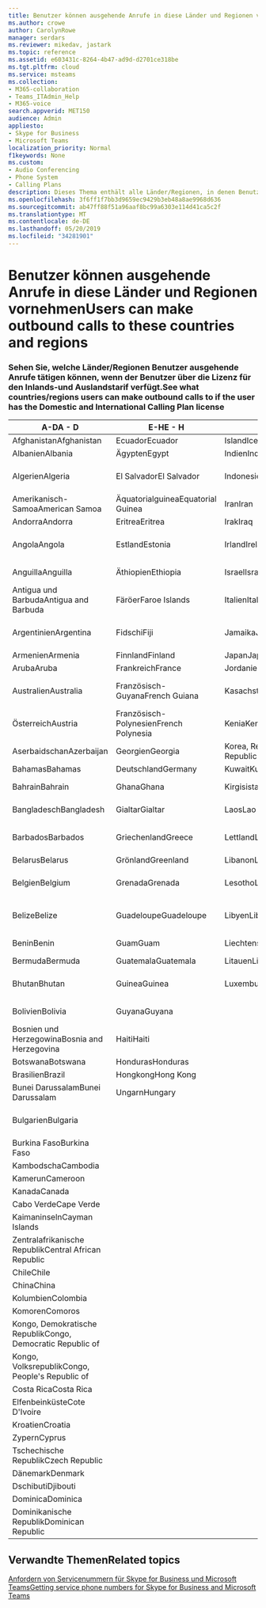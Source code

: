 ```yaml
---
title: Benutzer können ausgehende Anrufe in diese Länder und Regionen vornehmen
ms.author: crowe
author: CarolynRowe
manager: serdars
ms.reviewer: mikedav, jastark
ms.topic: reference
ms.assetid: e603431c-8264-4b47-ad9d-d2701ce318be
ms.tgt.pltfrm: cloud
ms.service: msteams
ms.collection:
- M365-collaboration
- Teams_ITAdmin_Help
- M365-voice
search.appverid: MET150
audience: Admin
appliesto:
- Skype for Business
- Microsoft Teams
localization_priority: Normal
f1keywords: None
ms.custom:
- Audio Conferencing
- Phone System
- Calling Plans
description: Dieses Thema enthält alle Länder/Regionen, in denen Benutzer ausgehende Anrufe tätigen können, wenn Sie über einen Anrufplan verfügen.
ms.openlocfilehash: 3f6ff1f7bb3d9659ec9429b3eb48a8ae9968d636
ms.sourcegitcommit: ab47ff88f51a96aaf8bc99a6303e114d41ca5c2f
ms.translationtype: MT
ms.contentlocale: de-DE
ms.lasthandoff: 05/20/2019
ms.locfileid: "34281901"
---
```

# <a name="users-can-make-outbound-calls-to-these-countries-and-regions"></a><span data-ttu-id="01a12-103">Benutzer können ausgehende Anrufe in diese Länder und Regionen vornehmen</span><span class="sxs-lookup"><span data-stu-id="01a12-103">Users can make outbound calls to these countries and regions</span></span>

### <a name="see-what-countriesregions-users-can-make-outbound-calls-to-if-the-user-has-the-domestic-and-international-calling-plan-license"></a><span data-ttu-id="01a12-104">Sehen Sie, welche Länder/Regionen Benutzer ausgehende Anrufe tätigen können, wenn der Benutzer über die Lizenz für den Inlands-und Auslandstarif verfügt.</span><span class="sxs-lookup"><span data-stu-id="01a12-104">See what countries/regions users can make outbound calls to if the user has the Domestic and International Calling Plan license</span></span>

|<span data-ttu-id="01a12-105">**A-D**</span><span class="sxs-lookup"><span data-stu-id="01a12-105">**A - D**</span></span>| <span data-ttu-id="01a12-106">**E-H**</span><span class="sxs-lookup"><span data-stu-id="01a12-106">**E - H**</span></span>|<span data-ttu-id="01a12-107">**I-L**</span><span class="sxs-lookup"><span data-stu-id="01a12-107">**I - L**</span></span>|<span data-ttu-id="01a12-108">**M-O**</span><span class="sxs-lookup"><span data-stu-id="01a12-108">**M - O**</span></span>|<span data-ttu-id="01a12-109">**P-s**</span><span class="sxs-lookup"><span data-stu-id="01a12-109">**P - S**</span></span>|<span data-ttu-id="01a12-110">**T-Z**</span><span class="sxs-lookup"><span data-stu-id="01a12-110">**T - Z**</span></span>|
---|---|---|---|---|---|
|<span data-ttu-id="01a12-111">Afghanistan</span><span class="sxs-lookup"><span data-stu-id="01a12-111">Afghanistan</span></span>|<span data-ttu-id="01a12-112">Ecuador</span><span class="sxs-lookup"><span data-stu-id="01a12-112">Ecuador</span></span> |<span data-ttu-id="01a12-113">Island</span><span class="sxs-lookup"><span data-stu-id="01a12-113">Iceland</span></span> |<span data-ttu-id="01a12-114">Macau</span><span class="sxs-lookup"><span data-stu-id="01a12-114">Macau</span></span> |<span data-ttu-id="01a12-115">Pakistan</span><span class="sxs-lookup"><span data-stu-id="01a12-115">Pakistan</span></span> |<span data-ttu-id="01a12-116">Taiwan</span><span class="sxs-lookup"><span data-stu-id="01a12-116">Taiwan</span></span>   |
|<span data-ttu-id="01a12-117">Albanien</span><span class="sxs-lookup"><span data-stu-id="01a12-117">Albania</span></span>|<span data-ttu-id="01a12-118">Ägypten</span><span class="sxs-lookup"><span data-stu-id="01a12-118">Egypt</span></span> |<span data-ttu-id="01a12-119">Indien</span><span class="sxs-lookup"><span data-stu-id="01a12-119">India</span></span> |<span data-ttu-id="01a12-120">Mazedonien</span><span class="sxs-lookup"><span data-stu-id="01a12-120">Macedonia</span></span> |<span data-ttu-id="01a12-121">Palau</span><span class="sxs-lookup"><span data-stu-id="01a12-121">Palau</span></span> |<span data-ttu-id="01a12-122">Tadschikistan</span><span class="sxs-lookup"><span data-stu-id="01a12-122">Tajikistan</span></span>   |
|<span data-ttu-id="01a12-123">Algerien</span><span class="sxs-lookup"><span data-stu-id="01a12-123">Algeria</span></span>|<span data-ttu-id="01a12-124">El Salvador</span><span class="sxs-lookup"><span data-stu-id="01a12-124">El Salvador</span></span> |<span data-ttu-id="01a12-125">Indonesien</span><span class="sxs-lookup"><span data-stu-id="01a12-125">Indonesia</span></span> |<span data-ttu-id="01a12-126">Malawi</span><span class="sxs-lookup"><span data-stu-id="01a12-126">Malawi</span></span> |<span data-ttu-id="01a12-127">Palästinensische Autonomiebehörde</span><span class="sxs-lookup"><span data-stu-id="01a12-127">Palestinian Authority</span></span> |<span data-ttu-id="01a12-128">Tansania, Vereinigte Republik</span><span class="sxs-lookup"><span data-stu-id="01a12-128">Tanzania, United Republic of</span></span>  |
|<span data-ttu-id="01a12-129">Amerikanisch-Samoa</span><span class="sxs-lookup"><span data-stu-id="01a12-129">American Samoa</span></span>|<span data-ttu-id="01a12-130">Äquatorialguinea</span><span class="sxs-lookup"><span data-stu-id="01a12-130">Equatorial Guinea</span></span> |<span data-ttu-id="01a12-131">Iran</span><span class="sxs-lookup"><span data-stu-id="01a12-131">Iran</span></span> |<span data-ttu-id="01a12-132">Malaysia</span><span class="sxs-lookup"><span data-stu-id="01a12-132">Malaysia</span></span> |<span data-ttu-id="01a12-133">Panama</span><span class="sxs-lookup"><span data-stu-id="01a12-133">Panama</span></span> | <span data-ttu-id="01a12-134">Thailand</span><span class="sxs-lookup"><span data-stu-id="01a12-134">Thailand</span></span>   |
|<span data-ttu-id="01a12-135">Andorra</span><span class="sxs-lookup"><span data-stu-id="01a12-135">Andorra</span></span> |<span data-ttu-id="01a12-136">Eritrea</span><span class="sxs-lookup"><span data-stu-id="01a12-136">Eritrea</span></span> |<span data-ttu-id="01a12-137">Irak</span><span class="sxs-lookup"><span data-stu-id="01a12-137">Iraq</span></span> |<span data-ttu-id="01a12-138">Mali</span><span class="sxs-lookup"><span data-stu-id="01a12-138">Mali</span></span> |<span data-ttu-id="01a12-139">Paraguay</span><span class="sxs-lookup"><span data-stu-id="01a12-139">Paraguay</span></span> |<span data-ttu-id="01a12-140">Togo</span><span class="sxs-lookup"><span data-stu-id="01a12-140">Togo</span></span>   |
|<span data-ttu-id="01a12-141">Angola</span><span class="sxs-lookup"><span data-stu-id="01a12-141">Angola</span></span> |<span data-ttu-id="01a12-142">Estland</span><span class="sxs-lookup"><span data-stu-id="01a12-142">Estonia</span></span> |<span data-ttu-id="01a12-143">Irland</span><span class="sxs-lookup"><span data-stu-id="01a12-143">Ireland</span></span> |<span data-ttu-id="01a12-144">Malta</span><span class="sxs-lookup"><span data-stu-id="01a12-144">Malta</span></span> |<span data-ttu-id="01a12-145">Peru</span><span class="sxs-lookup"><span data-stu-id="01a12-145">Peru</span></span> | <span data-ttu-id="01a12-146">Trinidad und Tobago</span><span class="sxs-lookup"><span data-stu-id="01a12-146">Trinidad and Tobago</span></span>  |
|<span data-ttu-id="01a12-147">Anguilla</span><span class="sxs-lookup"><span data-stu-id="01a12-147">Anguilla</span></span> |<span data-ttu-id="01a12-148">Äthiopien</span><span class="sxs-lookup"><span data-stu-id="01a12-148">Ethiopia</span></span> |<span data-ttu-id="01a12-149">Israel</span><span class="sxs-lookup"><span data-stu-id="01a12-149">Israel</span></span> |<span data-ttu-id="01a12-150">Marshall-Inseln</span><span class="sxs-lookup"><span data-stu-id="01a12-150">Marshall Islands</span></span> | <span data-ttu-id="01a12-151">Philippinen</span><span class="sxs-lookup"><span data-stu-id="01a12-151">Philippines</span></span> | <span data-ttu-id="01a12-152">Türkei</span><span class="sxs-lookup"><span data-stu-id="01a12-152">Turkey</span></span> |
|<span data-ttu-id="01a12-153">Antigua und Barbuda</span><span class="sxs-lookup"><span data-stu-id="01a12-153">Antigua and Barbuda</span></span> | <span data-ttu-id="01a12-154">Färöer</span><span class="sxs-lookup"><span data-stu-id="01a12-154">Faroe Islands</span></span> |<span data-ttu-id="01a12-155">Italien</span><span class="sxs-lookup"><span data-stu-id="01a12-155">Italy</span></span> |<span data-ttu-id="01a12-156">Martinique</span><span class="sxs-lookup"><span data-stu-id="01a12-156">Martinique</span></span> |<span data-ttu-id="01a12-157">Polen</span><span class="sxs-lookup"><span data-stu-id="01a12-157">Poland</span></span> |<span data-ttu-id="01a12-158">Turkmenistan</span><span class="sxs-lookup"><span data-stu-id="01a12-158">Turkmenistan</span></span> |
|<span data-ttu-id="01a12-159">Argentinien</span><span class="sxs-lookup"><span data-stu-id="01a12-159">Argentina</span></span>|<span data-ttu-id="01a12-160">Fidschi</span><span class="sxs-lookup"><span data-stu-id="01a12-160">Fiji</span></span> |<span data-ttu-id="01a12-161">Jamaika</span><span class="sxs-lookup"><span data-stu-id="01a12-161">Jamaica</span></span> |<span data-ttu-id="01a12-162">Mauritius</span><span class="sxs-lookup"><span data-stu-id="01a12-162">Mauritius</span></span> |<span data-ttu-id="01a12-163">Portugal</span><span class="sxs-lookup"><span data-stu-id="01a12-163">Portugal</span></span> |<span data-ttu-id="01a12-164">Turks- und Caicosinseln</span><span class="sxs-lookup"><span data-stu-id="01a12-164">Turks and Caicos</span></span>   |
|<span data-ttu-id="01a12-165">Armenien</span><span class="sxs-lookup"><span data-stu-id="01a12-165">Armenia</span></span> |<span data-ttu-id="01a12-166">Finnland</span><span class="sxs-lookup"><span data-stu-id="01a12-166">Finland</span></span> |<span data-ttu-id="01a12-167">Japan</span><span class="sxs-lookup"><span data-stu-id="01a12-167">Japan</span></span> |<span data-ttu-id="01a12-168">Mayotte</span><span class="sxs-lookup"><span data-stu-id="01a12-168">Mayotte</span></span> | <span data-ttu-id="01a12-169">Puerto Rico</span><span class="sxs-lookup"><span data-stu-id="01a12-169">Puerto Rico</span></span> |<span data-ttu-id="01a12-170">Uganda</span><span class="sxs-lookup"><span data-stu-id="01a12-170">Uganda</span></span>  |
|<span data-ttu-id="01a12-171">Aruba</span><span class="sxs-lookup"><span data-stu-id="01a12-171">Aruba</span></span> |<span data-ttu-id="01a12-172">Frankreich</span><span class="sxs-lookup"><span data-stu-id="01a12-172">France</span></span> |<span data-ttu-id="01a12-173">Jordanien</span><span class="sxs-lookup"><span data-stu-id="01a12-173">Jordan</span></span> |<span data-ttu-id="01a12-174">Mexiko</span><span class="sxs-lookup"><span data-stu-id="01a12-174">Mexico</span></span> |<span data-ttu-id="01a12-175">Katar</span><span class="sxs-lookup"><span data-stu-id="01a12-175">Qatar</span></span> | <span data-ttu-id="01a12-176">Ukraine</span><span class="sxs-lookup"><span data-stu-id="01a12-176">Ukraine</span></span>   |
|<span data-ttu-id="01a12-177">Australien</span><span class="sxs-lookup"><span data-stu-id="01a12-177">Australia</span></span> |<span data-ttu-id="01a12-178">Französisch-Guyana</span><span class="sxs-lookup"><span data-stu-id="01a12-178">French Guiana</span></span> |<span data-ttu-id="01a12-179">Kasachstan</span><span class="sxs-lookup"><span data-stu-id="01a12-179">Kazakhstan</span></span> |<span data-ttu-id="01a12-180">Mikronesien</span><span class="sxs-lookup"><span data-stu-id="01a12-180">Micronesia</span></span> |<span data-ttu-id="01a12-181">Réunion</span><span class="sxs-lookup"><span data-stu-id="01a12-181">Reunion</span></span> |<span data-ttu-id="01a12-182">Vereinigte Arabische Emirate (VAE)</span><span class="sxs-lookup"><span data-stu-id="01a12-182">United Arab Emirates (U.A.E)</span></span>  |
|<span data-ttu-id="01a12-183">Österreich</span><span class="sxs-lookup"><span data-stu-id="01a12-183">Austria</span></span> |<span data-ttu-id="01a12-184">Französisch-Polynesien</span><span class="sxs-lookup"><span data-stu-id="01a12-184">French Polynesia</span></span> |<span data-ttu-id="01a12-185">Kenia</span><span class="sxs-lookup"><span data-stu-id="01a12-185">Kenya</span></span> |<span data-ttu-id="01a12-186">Moldau, Republik</span><span class="sxs-lookup"><span data-stu-id="01a12-186">Moldova, Republic of</span></span> |<span data-ttu-id="01a12-187">Rumänien</span><span class="sxs-lookup"><span data-stu-id="01a12-187">Romania</span></span> |<span data-ttu-id="01a12-188">Vereinigtes Königreich (UK)</span><span class="sxs-lookup"><span data-stu-id="01a12-188">United Kingdom (U.K.)</span></span> |
|<span data-ttu-id="01a12-189">Aserbaidschan</span><span class="sxs-lookup"><span data-stu-id="01a12-189">Azerbaijan</span></span> |<span data-ttu-id="01a12-190">Georgien</span><span class="sxs-lookup"><span data-stu-id="01a12-190">Georgia</span></span> |<span data-ttu-id="01a12-191">Korea, Republik</span><span class="sxs-lookup"><span data-stu-id="01a12-191">Korea, Republic of</span></span> |<span data-ttu-id="01a12-192">Monaco</span><span class="sxs-lookup"><span data-stu-id="01a12-192">Monaco</span></span> | <span data-ttu-id="01a12-193">Russische Föderation</span><span class="sxs-lookup"><span data-stu-id="01a12-193">Russian Federation</span></span> |<span data-ttu-id="01a12-194">USA</span><span class="sxs-lookup"><span data-stu-id="01a12-194">United States (U.S.)</span></span>  |
|<span data-ttu-id="01a12-195">Bahamas</span><span class="sxs-lookup"><span data-stu-id="01a12-195">Bahamas</span></span> |<span data-ttu-id="01a12-196">Deutschland</span><span class="sxs-lookup"><span data-stu-id="01a12-196">Germany</span></span> |<span data-ttu-id="01a12-197">Kuwait</span><span class="sxs-lookup"><span data-stu-id="01a12-197">Kuwait</span></span> |<span data-ttu-id="01a12-198">Mongolei</span><span class="sxs-lookup"><span data-stu-id="01a12-198">Mongolia</span></span> |<span data-ttu-id="01a12-199">Ruanda</span><span class="sxs-lookup"><span data-stu-id="01a12-199">Rwanda</span></span> | <span data-ttu-id="01a12-200">Uruguay</span><span class="sxs-lookup"><span data-stu-id="01a12-200">Uruguay</span></span> |
|<span data-ttu-id="01a12-201">Bahrain</span><span class="sxs-lookup"><span data-stu-id="01a12-201">Bahrain</span></span> |<span data-ttu-id="01a12-202">Ghana</span><span class="sxs-lookup"><span data-stu-id="01a12-202">Ghana</span></span> |<span data-ttu-id="01a12-203">Kirgisistan</span><span class="sxs-lookup"><span data-stu-id="01a12-203">Kyrgyzstan</span></span> |<span data-ttu-id="01a12-204">Montenegro</span><span class="sxs-lookup"><span data-stu-id="01a12-204">Montenegro</span></span> | <span data-ttu-id="01a12-205">St. Kitts und Nevis</span><span class="sxs-lookup"><span data-stu-id="01a12-205">Saint Kitts and Nevis</span></span> |<span data-ttu-id="01a12-206">Usbekistan</span><span class="sxs-lookup"><span data-stu-id="01a12-206">Uzbekistan</span></span>  |
|<span data-ttu-id="01a12-207">Bangladesch</span><span class="sxs-lookup"><span data-stu-id="01a12-207">Bangladesh</span></span> |<span data-ttu-id="01a12-208">Gialtar</span><span class="sxs-lookup"><span data-stu-id="01a12-208">Gialtar</span></span> |<span data-ttu-id="01a12-209">Laos</span><span class="sxs-lookup"><span data-stu-id="01a12-209">Lao</span></span> |<span data-ttu-id="01a12-210">Montserrat</span><span class="sxs-lookup"><span data-stu-id="01a12-210">Montserrat</span></span> | <span data-ttu-id="01a12-211">St. Lucia</span><span class="sxs-lookup"><span data-stu-id="01a12-211">Saint Lucia</span></span> |<span data-ttu-id="01a12-212">Staat Vatikanstadt</span><span class="sxs-lookup"><span data-stu-id="01a12-212">Vatican City State</span></span>  |
|<span data-ttu-id="01a12-213">Barbados</span><span class="sxs-lookup"><span data-stu-id="01a12-213">Barbados</span></span> |<span data-ttu-id="01a12-214">Griechenland</span><span class="sxs-lookup"><span data-stu-id="01a12-214">Greece</span></span> |<span data-ttu-id="01a12-215">Lettland</span><span class="sxs-lookup"><span data-stu-id="01a12-215">Latvia</span></span> |<span data-ttu-id="01a12-216">Marokko</span><span class="sxs-lookup"><span data-stu-id="01a12-216">Morocco</span></span> |<span data-ttu-id="01a12-217">St. Vicent und die Grenadinen</span><span class="sxs-lookup"><span data-stu-id="01a12-217">Saint Vincent and the Grenadines</span></span> |<span data-ttu-id="01a12-218">Venezuela</span><span class="sxs-lookup"><span data-stu-id="01a12-218">Venezuela</span></span>   |
|<span data-ttu-id="01a12-219">Belarus</span><span class="sxs-lookup"><span data-stu-id="01a12-219">Belarus</span></span> |<span data-ttu-id="01a12-220">Grönland</span><span class="sxs-lookup"><span data-stu-id="01a12-220">Greenland</span></span> |<span data-ttu-id="01a12-221">Libanon</span><span class="sxs-lookup"><span data-stu-id="01a12-221">Lebanon</span></span> |<span data-ttu-id="01a12-222">Mosambik</span><span class="sxs-lookup"><span data-stu-id="01a12-222">Mozambique</span></span> | <span data-ttu-id="01a12-223">San Marino</span><span class="sxs-lookup"><span data-stu-id="01a12-223">San Marino</span></span> |<span data-ttu-id="01a12-224">Vietnam</span><span class="sxs-lookup"><span data-stu-id="01a12-224">Viet Nam</span></span>  |
|<span data-ttu-id="01a12-225">Belgien</span><span class="sxs-lookup"><span data-stu-id="01a12-225">Belgium</span></span> |<span data-ttu-id="01a12-226">Grenada</span><span class="sxs-lookup"><span data-stu-id="01a12-226">Grenada</span></span> |<span data-ttu-id="01a12-227">Lesotho</span><span class="sxs-lookup"><span data-stu-id="01a12-227">Lesotho</span></span> |<span data-ttu-id="01a12-228">Myanmar</span><span class="sxs-lookup"><span data-stu-id="01a12-228">Myanmar</span></span> | <span data-ttu-id="01a12-229">Saudi Arabia (المملكة العربية السعودية)</span><span class="sxs-lookup"><span data-stu-id="01a12-229">Saudi Arabia</span></span> | <span data-ttu-id="01a12-230">Jungerninseln (Britisch)</span><span class="sxs-lookup"><span data-stu-id="01a12-230">Virgin Islands (British)</span></span> |
|<span data-ttu-id="01a12-231">Belize</span><span class="sxs-lookup"><span data-stu-id="01a12-231">Belize</span></span> |<span data-ttu-id="01a12-232">Guadeloupe</span><span class="sxs-lookup"><span data-stu-id="01a12-232">Guadeloupe</span></span> |<span data-ttu-id="01a12-233">Libyen</span><span class="sxs-lookup"><span data-stu-id="01a12-233">Libya</span></span> |<span data-ttu-id="01a12-234">Namibia</span><span class="sxs-lookup"><span data-stu-id="01a12-234">Namibia</span></span> |<span data-ttu-id="01a12-235">Senegal</span><span class="sxs-lookup"><span data-stu-id="01a12-235">Senegal</span></span> | <span data-ttu-id="01a12-236">Jungerninseln (Amerikanisch)</span><span class="sxs-lookup"><span data-stu-id="01a12-236">Virgin Islands (U.S.)</span></span>  |
|<span data-ttu-id="01a12-237">Benin</span><span class="sxs-lookup"><span data-stu-id="01a12-237">Benin</span></span> |<span data-ttu-id="01a12-238">Guam</span><span class="sxs-lookup"><span data-stu-id="01a12-238">Guam</span></span> |<span data-ttu-id="01a12-239">Liechtenstein</span><span class="sxs-lookup"><span data-stu-id="01a12-239">Liechtenstein</span></span> |<span data-ttu-id="01a12-240">Nepal</span><span class="sxs-lookup"><span data-stu-id="01a12-240">Nepal</span></span> | <span data-ttu-id="01a12-241">Serbien</span><span class="sxs-lookup"><span data-stu-id="01a12-241">Serbia</span></span> | <span data-ttu-id="01a12-242">Wallis und Futuna</span><span class="sxs-lookup"><span data-stu-id="01a12-242">Wallis and Futuna Islands</span></span>  |
|<span data-ttu-id="01a12-243">Bermuda</span><span class="sxs-lookup"><span data-stu-id="01a12-243">Bermuda</span></span> |<span data-ttu-id="01a12-244">Guatemala</span><span class="sxs-lookup"><span data-stu-id="01a12-244">Guatemala</span></span> |<span data-ttu-id="01a12-245">Litauen</span><span class="sxs-lookup"><span data-stu-id="01a12-245">Lithuania</span></span> |<span data-ttu-id="01a12-246">Niederlande</span><span class="sxs-lookup"><span data-stu-id="01a12-246">Netherlands</span></span> |<span data-ttu-id="01a12-247">Singapur</span><span class="sxs-lookup"><span data-stu-id="01a12-247">Singapore</span></span> |<span data-ttu-id="01a12-248">Jemen</span><span class="sxs-lookup"><span data-stu-id="01a12-248">Yemen</span></span> |
|<span data-ttu-id="01a12-249">Bhutan</span><span class="sxs-lookup"><span data-stu-id="01a12-249">Bhutan</span></span> |<span data-ttu-id="01a12-250">Guinea</span><span class="sxs-lookup"><span data-stu-id="01a12-250">Guinea</span></span> |<span data-ttu-id="01a12-251">Luxemburg</span><span class="sxs-lookup"><span data-stu-id="01a12-251">Luxembourg</span></span> |<span data-ttu-id="01a12-252">Niederländische Antillen</span><span class="sxs-lookup"><span data-stu-id="01a12-252">Netherlands Antilles</span></span> |<span data-ttu-id="01a12-253">Slowakei</span><span class="sxs-lookup"><span data-stu-id="01a12-253">Slovakia</span></span> |<span data-ttu-id="01a12-254">Sambia</span><span class="sxs-lookup"><span data-stu-id="01a12-254">Zambia</span></span>  |
|<span data-ttu-id="01a12-255">Bolivien</span><span class="sxs-lookup"><span data-stu-id="01a12-255">Bolivia</span></span> |<span data-ttu-id="01a12-256">Guyana</span><span class="sxs-lookup"><span data-stu-id="01a12-256">Guyana</span></span>| |<span data-ttu-id="01a12-257">Neukaledonien</span><span class="sxs-lookup"><span data-stu-id="01a12-257">New Caledonia</span></span> |<span data-ttu-id="01a12-258">Slowenien</span><span class="sxs-lookup"><span data-stu-id="01a12-258">Slovenia</span></span> |<span data-ttu-id="01a12-259">Simbabwe</span><span class="sxs-lookup"><span data-stu-id="01a12-259">Zimbabwe</span></span> |
|<span data-ttu-id="01a12-260">Bosnien und Herzegowina</span><span class="sxs-lookup"><span data-stu-id="01a12-260">Bosnia and Herzegovina</span></span> |<span data-ttu-id="01a12-261">Haiti</span><span class="sxs-lookup"><span data-stu-id="01a12-261">Haiti</span></span> ||<span data-ttu-id="01a12-262">Neuseeland</span><span class="sxs-lookup"><span data-stu-id="01a12-262">New Zealand</span></span> |<span data-ttu-id="01a12-263">Südafrika</span><span class="sxs-lookup"><span data-stu-id="01a12-263">South Africa</span></span> | 
|<span data-ttu-id="01a12-264">Botswana</span><span class="sxs-lookup"><span data-stu-id="01a12-264">Botswana</span></span> |<span data-ttu-id="01a12-265">Honduras</span><span class="sxs-lookup"><span data-stu-id="01a12-265">Honduras</span></span> ||<span data-ttu-id="01a12-266">Nicaragua</span><span class="sxs-lookup"><span data-stu-id="01a12-266">Nicaragua</span></span> |<span data-ttu-id="01a12-267">Südsudan</span><span class="sxs-lookup"><span data-stu-id="01a12-267">South Sudan</span></span> |
|<span data-ttu-id="01a12-268">Brasilien</span><span class="sxs-lookup"><span data-stu-id="01a12-268">Brazil</span></span> |<span data-ttu-id="01a12-269">Hongkong</span><span class="sxs-lookup"><span data-stu-id="01a12-269">Hong Kong</span></span> ||<span data-ttu-id="01a12-270">Niger</span><span class="sxs-lookup"><span data-stu-id="01a12-270">Niger</span></span> |<span data-ttu-id="01a12-271">Spanien</span><span class="sxs-lookup"><span data-stu-id="01a12-271">Spain</span></span> | 
|<span data-ttu-id="01a12-272">Bunei Darussalam</span><span class="sxs-lookup"><span data-stu-id="01a12-272">Bunei Darussalam</span></span> |<span data-ttu-id="01a12-273">Ungarn</span><span class="sxs-lookup"><span data-stu-id="01a12-273">Hungary</span></span> ||<span data-ttu-id="01a12-274">Nigeria</span><span class="sxs-lookup"><span data-stu-id="01a12-274">Nigeria</span></span> |<span data-ttu-id="01a12-275">Sri Lanka</span><span class="sxs-lookup"><span data-stu-id="01a12-275">Sri Lanka</span></span> | 
|<span data-ttu-id="01a12-276">Bulgarien</span><span class="sxs-lookup"><span data-stu-id="01a12-276">Bulgaria</span></span> |||<span data-ttu-id="01a12-277">Nördliche Marianen</span><span class="sxs-lookup"><span data-stu-id="01a12-277">Northern Mariana Islands</span></span> |<span data-ttu-id="01a12-278">Saint-Pierre und Miquelon</span><span class="sxs-lookup"><span data-stu-id="01a12-278">St. Pierre and Miquelon</span></span> |
|<span data-ttu-id="01a12-279">Burkina Faso</span><span class="sxs-lookup"><span data-stu-id="01a12-279">Burkina Faso</span></span> |||<span data-ttu-id="01a12-280">Norwegen</span><span class="sxs-lookup"><span data-stu-id="01a12-280">Norway</span></span> |<span data-ttu-id="01a12-281">Sudan</span><span class="sxs-lookup"><span data-stu-id="01a12-281">Sudan</span></span> |
|<span data-ttu-id="01a12-282">Kambodscha</span><span class="sxs-lookup"><span data-stu-id="01a12-282">Cambodia</span></span> |||<span data-ttu-id="01a12-283">Oman</span><span class="sxs-lookup"><span data-stu-id="01a12-283">Oman</span></span> |<span data-ttu-id="01a12-284">Surinam</span><span class="sxs-lookup"><span data-stu-id="01a12-284">Suriname</span></span> | 
|<span data-ttu-id="01a12-285">Kamerun</span><span class="sxs-lookup"><span data-stu-id="01a12-285">Cameroon</span></span> ||||<span data-ttu-id="01a12-286">Swasiland</span><span class="sxs-lookup"><span data-stu-id="01a12-286">Swaziland</span></span> |
|<span data-ttu-id="01a12-287">Kanada</span><span class="sxs-lookup"><span data-stu-id="01a12-287">Canada</span></span> ||||<span data-ttu-id="01a12-288">Schweden</span><span class="sxs-lookup"><span data-stu-id="01a12-288">Sweden</span></span> | 
|<span data-ttu-id="01a12-289">Cabo Verde</span><span class="sxs-lookup"><span data-stu-id="01a12-289">Cape Verde</span></span> ||||<span data-ttu-id="01a12-290">Schweiz</span><span class="sxs-lookup"><span data-stu-id="01a12-290">Switzerland</span></span> |
|<span data-ttu-id="01a12-291">Kaimaninseln</span><span class="sxs-lookup"><span data-stu-id="01a12-291">Cayman Islands</span></span> ||||<span data-ttu-id="01a12-292">Syrische Arabische Republik</span><span class="sxs-lookup"><span data-stu-id="01a12-292">Syrian Arab Republic</span></span> |
|<span data-ttu-id="01a12-293">Zentralafrikanische Republik</span><span class="sxs-lookup"><span data-stu-id="01a12-293">Central African Republic</span></span> |
|<span data-ttu-id="01a12-294">Chile</span><span class="sxs-lookup"><span data-stu-id="01a12-294">Chile</span></span> |
|<span data-ttu-id="01a12-295">China</span><span class="sxs-lookup"><span data-stu-id="01a12-295">China</span></span> |
|<span data-ttu-id="01a12-296">Kolumbien</span><span class="sxs-lookup"><span data-stu-id="01a12-296">Colombia</span></span> |
|<span data-ttu-id="01a12-297">Komoren</span><span class="sxs-lookup"><span data-stu-id="01a12-297">Comoros</span></span> |
|<span data-ttu-id="01a12-298">Kongo, Demokratische Republik</span><span class="sxs-lookup"><span data-stu-id="01a12-298">Congo, Democratic Republic of</span></span> |
|<span data-ttu-id="01a12-299">Kongo, Volksrepublik</span><span class="sxs-lookup"><span data-stu-id="01a12-299">Congo, People's Republic of</span></span> |
|<span data-ttu-id="01a12-300">Costa Rica</span><span class="sxs-lookup"><span data-stu-id="01a12-300">Costa Rica</span></span> |
|<span data-ttu-id="01a12-301">Elfenbeinküste</span><span class="sxs-lookup"><span data-stu-id="01a12-301">Cote D'Ivoire</span></span> |
|<span data-ttu-id="01a12-302">Kroatien</span><span class="sxs-lookup"><span data-stu-id="01a12-302">Croatia</span></span> |
|<span data-ttu-id="01a12-303">Zypern</span><span class="sxs-lookup"><span data-stu-id="01a12-303">Cyprus</span></span> |
|<span data-ttu-id="01a12-304">Tschechische Republik</span><span class="sxs-lookup"><span data-stu-id="01a12-304">Czech Republic</span></span> |
|<span data-ttu-id="01a12-305">Dänemark</span><span class="sxs-lookup"><span data-stu-id="01a12-305">Denmark</span></span> |
|<span data-ttu-id="01a12-306">Dschibuti</span><span class="sxs-lookup"><span data-stu-id="01a12-306">Djibouti</span></span> |
|<span data-ttu-id="01a12-307">Dominica</span><span class="sxs-lookup"><span data-stu-id="01a12-307">Dominica</span></span> |
|<span data-ttu-id="01a12-308">Dominikanische Republik</span><span class="sxs-lookup"><span data-stu-id="01a12-308">Dominican Republic</span></span> |

## <a name="related-topics"></a><span data-ttu-id="01a12-309">Verwandte Themen</span><span class="sxs-lookup"><span data-stu-id="01a12-309">Related topics</span></span>

[<span data-ttu-id="01a12-310">Anfordern von Servicenummern für Skype for Business und Microsoft Teams</span><span class="sxs-lookup"><span data-stu-id="01a12-310">Getting service phone numbers for Skype for Business and Microsoft Teams</span></span>](/SkypeForBusiness/what-is-phone-system-in-office-365/getting-service-phone-numbers)

  
 
